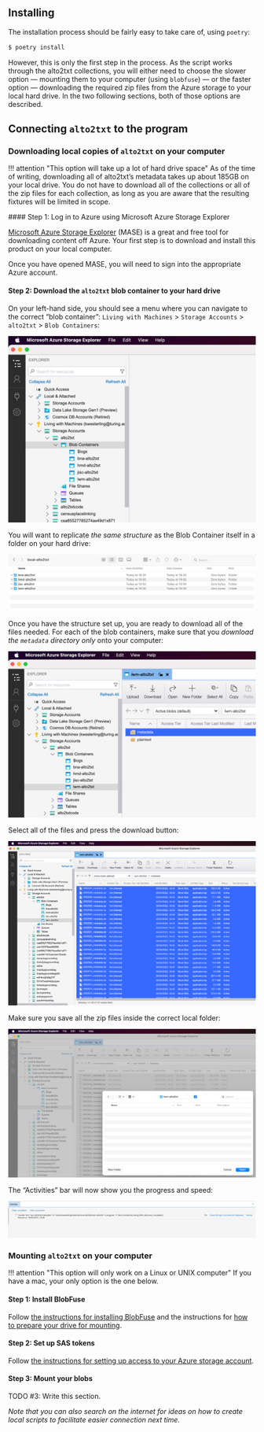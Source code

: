 ## Installing

The installation process should be fairly easy to take care of, using `poetry`:

```sh
$ poetry install
```

However, this is only the first step in the process. As the script works through the alto2txt collections, you will either need to choose the slower option — mounting them to your computer (using `blobfuse`) — or the faster option — downloading the required zip files from the Azure storage to your local hard drive. In the two following sections, both of those options are described.

## Connecting `alto2txt` to the program

### Downloading local copies of `alto2txt` on your computer

!!! attention "This option will take up a lot of hard drive space"
    As of the time of writing, downloading all of alto2txt’s metadata takes up about 185GB on your local drive. You do not have to download all of the collections or all of the zip files for each collection, as long as you are aware that the resulting fixtures will be limited in scope.

#### Step 1: Log in to Azure using Microsoft Azure Storage Explorer

[Microsoft Azure Storage Explorer](https://azure.microsoft.com/en-us/products/storage/storage-explorer/) (MASE) is a great and free tool for downloading content off Azure. Your first step is to download and install this product on your local computer.

Once you have opened MASE, you will need to sign into the appropriate Azure account.

#### Step 2: Download the `alto2txt` blob container to your hard drive

On your left-hand side, you should see a menu where you can navigate to the correct “blob container”: `Living with Machines` > `Storage Accounts` > `alto2txt` > `Blob Containers`:

![/docs/img/azure-storage.png](/img/azure-storage.png)

You will want to replicate _the same structure_ as the Blob Container itself in a folder on your hard drive:

![/docs/img/local-storage.png](/img/local-storage.png)

Once you have the structure set up, you are ready to download all of the files needed. For each of the blob containers, make sure that you _download the `metadata` directory only_ onto your computer:

![/docs/img/metadata-fulltext.png](/img/metadata-fulltext.png)

Select all of the files and press the download button:

![/docs/img/files-selected.png](/img/files-selected.png)

Make sure you save all the zip files inside the correct local folder:

![/docs/img/ensure-correct-folder.png](/img/ensure-correct-folder.png)

The “Activities” bar will now show you the progress and speed:

![/docs/img/activity-bar.png](/img/activity-bar.png)

### Mounting `alto2txt` on your computer

!!! attention "This option will only work on a Linux or UNIX computer"
    If you have a mac, your only option is the one below.

#### Step 1: Install BlobFuse

Follow [the instructions for installing BlobFuse](https://learn.microsoft.com/en-us/azure/storage/blobs/storage-how-to-mount-container-linux#install-blobfuse-v1) and the instructions for [how to prepare your drive for mounting](https://learn.microsoft.com/en-us/azure/storage/blobs/storage-how-to-mount-container-linux#prepare-for-mounting).

#### Step 2: Set up SAS tokens

Follow [the instructions for setting up access to your Azure storage account](https://learn.microsoft.com/en-us/azure/storage/blobs/storage-how-to-mount-container-linux#authorize-access-to-your-storage-account).

#### Step 3: Mount your blobs

TODO #3: Write this section.

_Note that you can also search on the internet for ideas on how to create local scripts to facilitate easier connection next time._
